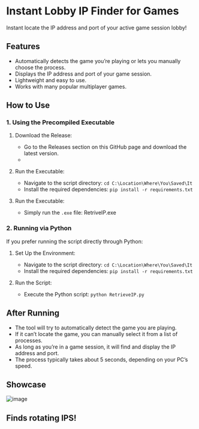 # Instant Lobby IP Finder for Games

Instant locate the IP address and port of your active game session lobby!

## Features
- Automatically detects the game you’re playing or lets you manually choose the process.
- Displays the IP address and port of your game session.
- Lightweight and easy to use.
- Works with many popular multiplayer games.

## How to Use

### 1. Using the Precompiled Executable
1. Download the Release:
   - Go to the Releases section on this GitHub page and download the latest version.
   - 
2. Run the Executable:
   - Navigate to the script directory:
     ```cd C:\Location\Where\You\Saved\It```
   - Install the required dependencies:
     ```pip install -r requirements.txt```
     
3. Run the Executable:
   - Simply run the `.exe` file:
     RetriveIP.exe
  
### 2. Running via Python
If you prefer running the script directly through Python:

1. Set Up the Environment:
   - Navigate to the script directory:
     ```cd C:\Location\Where\You\Saved\It```
   - Install the required dependencies:
     ```pip install -r requirements.txt```

2. Run the Script:
   - Execute the Python script:
     ```python RetrieveIP.py```

## After Running
- The tool will try to automatically detect the game you are playing.
- If it can’t locate the game, you can manually select it from a list of processes.
- As long as you’re in a game session, it will find and display the IP address and port.
- The process typically takes about 5 seconds, depending on your PC’s speed.


## Showcase
![image](https://github.com/user-attachments/assets/086bf190-a157-4246-8550-4fd0a60b465f)
## Finds rotating IPS!
